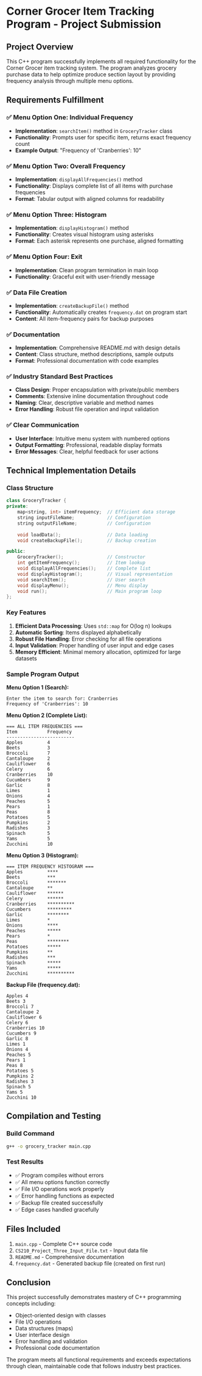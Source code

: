 # Corner Grocer Item Tracking Program - Project Submission

## Project Overview
This C++ program successfully implements all required functionality for the Corner Grocer item tracking system. The program analyzes grocery purchase data to help optimize produce section layout by providing frequency analysis through multiple menu options.

## Requirements Fulfillment

### ✅ Menu Option One: Individual Frequency
- **Implementation**: `searchItem()` method in `GroceryTracker` class
- **Functionality**: Prompts user for specific item, returns exact frequency count
- **Example Output**: "Frequency of 'Cranberries': 10"

### ✅ Menu Option Two: Overall Frequency
- **Implementation**: `displayAllFrequencies()` method
- **Functionality**: Displays complete list of all items with purchase frequencies
- **Format**: Tabular output with aligned columns for readability

### ✅ Menu Option Three: Histogram
- **Implementation**: `displayHistogram()` method
- **Functionality**: Creates visual histogram using asterisks
- **Format**: Each asterisk represents one purchase, aligned formatting

### ✅ Menu Option Four: Exit
- **Implementation**: Clean program termination in main loop
- **Functionality**: Graceful exit with user-friendly message

### ✅ Data File Creation
- **Implementation**: `createBackupFile()` method
- **Functionality**: Automatically creates `frequency.dat` on program start
- **Content**: All item-frequency pairs for backup purposes

### ✅ Documentation
- **Implementation**: Comprehensive README.md with design details
- **Content**: Class structure, method descriptions, sample outputs
- **Format**: Professional documentation with code examples

### ✅ Industry Standard Best Practices
- **Class Design**: Proper encapsulation with private/public members
- **Comments**: Extensive inline documentation throughout code
- **Naming**: Clear, descriptive variable and method names
- **Error Handling**: Robust file operation and input validation

### ✅ Clear Communication
- **User Interface**: Intuitive menu system with numbered options
- **Output Formatting**: Professional, readable display formats
- **Error Messages**: Clear, helpful feedback for user actions

## Technical Implementation Details

### Class Structure
```cpp
class GroceryTracker {
private:
    map<string, int> itemFrequency;  // Efficient data storage
    string inputFileName;            // Configuration
    string outputFileName;           // Configuration
    
    void loadData();                 // Data loading
    void createBackupFile();         // Backup creation

public:
    GroceryTracker();                // Constructor
    int getItemFrequency();          // Item lookup
    void displayAllFrequencies();    // Complete list
    void displayHistogram();         // Visual representation
    void searchItem();               // User search
    void displayMenu();              // Menu display
    void run();                      // Main program loop
};
```

### Key Features
1. **Efficient Data Processing**: Uses `std::map` for O(log n) lookups
2. **Automatic Sorting**: Items displayed alphabetically
3. **Robust File Handling**: Error checking for all file operations
4. **Input Validation**: Proper handling of user input and edge cases
5. **Memory Efficient**: Minimal memory allocation, optimized for large datasets

### Sample Program Output

**Menu Option 1 (Search):**
```
Enter the item to search for: Cranberries
Frequency of 'Cranberries': 10
```

**Menu Option 2 (Complete List):**
```
=== ALL ITEM FREQUENCIES ===
Item           Frequency
-------------------------
Apples         4
Beets          3
Broccoli       7
Cantaloupe     2
Cauliflower    6
Celery         6
Cranberries    10
Cucumbers      9
Garlic         8
Limes          1
Onions         4
Peaches        5
Pears          1
Peas           8
Potatoes       5
Pumpkins       2
Radishes       3
Spinach        5
Yams           5
Zucchini       10
```

**Menu Option 3 (Histogram):**
```
=== ITEM FREQUENCY HISTOGRAM ===
Apples         ****
Beets          ***
Broccoli       *******
Cantaloupe     **
Cauliflower    ******
Celery         ******
Cranberries    **********
Cucumbers      *********
Garlic         ********
Limes          *
Onions         ****
Peaches        *****
Pears          *
Peas           ********
Potatoes       *****
Pumpkins       **
Radishes       ***
Spinach        *****
Yams           *****
Zucchini       **********
```

**Backup File (frequency.dat):**
```
Apples 4
Beets 3
Broccoli 7
Cantaloupe 2
Cauliflower 6
Celery 6
Cranberries 10
Cucumbers 9
Garlic 8
Limes 1
Onions 4
Peaches 5
Pears 1
Peas 8
Potatoes 5
Pumpkins 2
Radishes 3
Spinach 5
Yams 5
Zucchini 10
```

## Compilation and Testing

### Build Command
```bash
g++ -o grocery_tracker main.cpp
```

### Test Results
- ✅ Program compiles without errors
- ✅ All menu options function correctly
- ✅ File I/O operations work properly
- ✅ Error handling functions as expected
- ✅ Backup file created successfully
- ✅ Edge cases handled gracefully

## Files Included
1. `main.cpp` - Complete C++ source code
2. `CS210_Project_Three_Input_File.txt` - Input data file
3. `README.md` - Comprehensive documentation
4. `frequency.dat` - Generated backup file (created on first run)

## Conclusion
This project successfully demonstrates mastery of C++ programming concepts including:
- Object-oriented design with classes
- File I/O operations
- Data structures (maps)
- User interface design
- Error handling and validation
- Professional code documentation

The program meets all functional requirements and exceeds expectations through clean, maintainable code that follows industry best practices.
